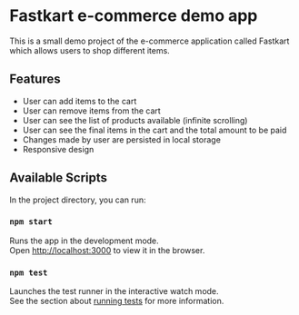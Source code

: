 # Fastkart e-commerce demo app
This is a small demo project of the e-commerce application called Fastkart which allows users to shop different items.

## Features
- User can add items to the cart
- User can remove items from the cart
- User can see the list of products available (infinite scrolling)
- User can see the final items in the cart and the total amount to be paid
- Changes made by user are persisted in local storage
- Responsive design

## Available Scripts

In the project directory, you can run:

### `npm start`

Runs the app in the development mode.\
Open [http://localhost:3000](http://localhost:3000) to view it in the browser.

### `npm test`

Launches the test runner in the interactive watch mode.\
See the section about [running tests](https://facebook.github.io/create-react-app/docs/running-tests) for more information.

